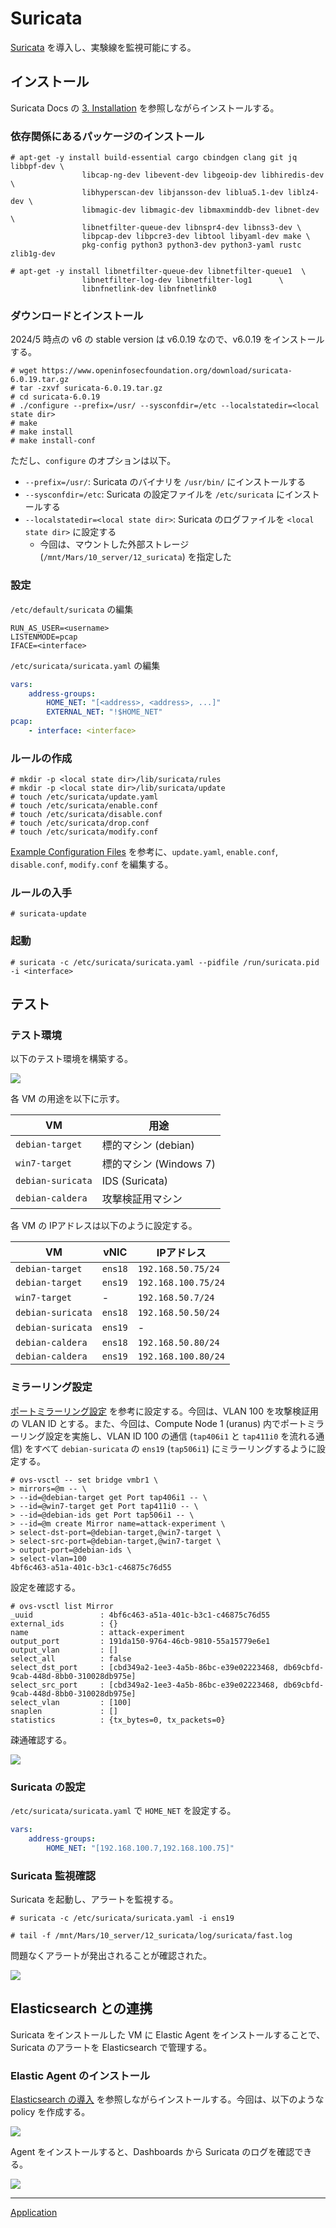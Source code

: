 # Suricata
[Suricata](https://suricata.io/) を導入し、実験線を監視可能にする。

## インストール
Suricata Docs の [3. Installation](https://docs.suricata.io/en/suricata-6.0.19/install.html) を参照しながらインストールする。

### 依存関係にあるパッケージのインストール
```
# apt-get -y install build-essential cargo cbindgen clang git jq libbpf-dev \
                libcap-ng-dev libevent-dev libgeoip-dev libhiredis-dev \
                libhyperscan-dev libjansson-dev liblua5.1-dev liblz4-dev \
                libmagic-dev libmagic-dev libmaxminddb-dev libnet-dev \
                libnetfilter-queue-dev libnspr4-dev libnss3-dev \
                libpcap-dev libpcre3-dev libtool libyaml-dev make \
                pkg-config python3 python3-dev python3-yaml rustc zlib1g-dev
```

```
# apt-get -y install libnetfilter-queue-dev libnetfilter-queue1  \
                libnetfilter-log-dev libnetfilter-log1      \
                libnfnetlink-dev libnfnetlink0
```

### ダウンロードとインストール
2024/5 時点の v6 の stable version は v6.0.19 なので、v6.0.19 をインストールする。

```
# wget https://www.openinfosecfoundation.org/download/suricata-6.0.19.tar.gz
# tar -zxvf suricata-6.0.19.tar.gz
# cd suricata-6.0.19
# ./configure --prefix=/usr/ --sysconfdir=/etc --localstatedir=<local state dir>
# make
# make install
# make install-conf
```

ただし、`configure` のオプションは以下。

- `--prefix=/usr/`: Suricata のバイナリを `/usr/bin/` にインストールする
- `--sysconfdir=/etc`: Suricata の設定ファイルを `/etc/suricata` にインストールする
- `--localstatedir=<local state dir>`: Suricata のログファイルを `<local state dir>` に設定する
  - 今回は、マウントした外部ストレージ (`/mnt/Mars/10_server/12_suricata`) を指定した


### 設定
`/etc/default/suricata` の編集

```
RUN_AS_USER=<username>
LISTENMODE=pcap
IFACE=<interface>
```

`/etc/suricata/suricata.yaml` の編集

```yml
vars:
    address-groups:
        HOME_NET: "[<address>, <address>, ...]"
        EXTERNAL_NET: "!$HOME_NET"
pcap:
    - interface: <interface>
```


### ルールの作成
```
# mkdir -p <local state dir>/lib/suricata/rules
# mkdir -p <local state dir>/lib/suricata/update
# touch /etc/suricata/update.yaml
# touch /etc/suricata/enable.conf
# touch /etc/suricata/disable.conf
# touch /etc/suricata/drop.conf
# touch /etc/suricata/modify.conf
```

[Example Configuration Files](https://suricata-update.readthedocs.io/en/latest/update.html#example-configuration-files) を参考に、`update.yaml`, `enable.conf`, `disable.conf`, `modify.conf` を編集する。

### ルールの入手
```
# suricata-update
```

### 起動
```
# suricata -c /etc/suricata/suricata.yaml --pidfile /run/suricata.pid -i <interface>
```

## テスト
### テスト環境
以下のテスト環境を構築する。

![](./01_env.drawio.png)

各 VM の用途を以下に示す。

|VM|用途|
|---|---|
|`debian-target`|標的マシン (debian)|
|`win7-target`|標的マシン (Windows 7)|
|`debian-suricata`|IDS (Suricata)|
|`debian-caldera`|攻撃検証用マシン|

各 VM の IPアドレスは以下のように設定する。

|VM|vNIC|IPアドレス|
|---|---|---|
|`debian-target`|`ens18`|`192.168.50.75/24`|
|`debian-target`|`ens19`|`192.168.100.75/24`|
|`win7-target`|-|`192.168.50.7/24`|
|`debian-suricata`|`ens18`|`192.168.50.50/24`|
|`debian-suricata`|`ens19`|-|
|`debian-caldera`|`ens18`|`192.168.50.80/24`|
|`debian-caldera`|`ens19`|`192.168.100.80/24`|

### ミラーリング設定
[ポートミラーリング設定](../../Usage/port-mirror/README.md) を参考に設定する。今回は、VLAN 100 を攻撃検証用の VLAN ID とする。また、今回は、Compute Node 1 (uranus) 内でポートミラーリング設定を実施し、VLAN ID 100 の通信 (`tap406i1` と `tap411i0` を流れる通信) をすべて `debian-suricata` の `ens19` (`tap506i1`) にミラーリングするように設定する。

```
# ovs-vsctl -- set bridge vmbr1 \
> mirrors=@m -- \
> --id=@debian-target get Port tap406i1 -- \
> --id=@win7-target get Port tap411i0 -- \
> --id=@debian-ids get Port tap506i1 -- \
> --id=@m create Mirror name=attack-experiment \
> select-dst-port=@debian-target,@win7-target \
> select-src-port=@debian-target,@win7-target \
> output-port=@debian-ids \
> select-vlan=100
4bf6c463-a51a-401c-b3c1-c46875c76d55
```

設定を確認する。

```
# ovs-vsctl list Mirror
_uuid               : 4bf6c463-a51a-401c-b3c1-c46875c76d55
external_ids        : {}
name                : attack-experiment
output_port         : 191da150-9764-46cb-9810-55a15779e6e1
output_vlan         : []
select_all          : false
select_dst_port     : [cbd349a2-1ee3-4a5b-86bc-e39e02223468, db69cbfd-9cab-448d-8bb0-310028db975e]
select_src_port     : [cbd349a2-1ee3-4a5b-86bc-e39e02223468, db69cbfd-9cab-448d-8bb0-310028db975e]
select_vlan         : [100]
snaplen             : []
statistics          : {tx_bytes=0, tx_packets=0}
```

疎通確認する。

![](./02_ping.png)

### Suricata の設定
`/etc/suricata/suricata.yaml` で `HOME_NET` を設定する。

```yml
vars:
    address-groups:
        HOME_NET: "[192.168.100.7,192.168.100.75]"
```

### Suricata 監視確認
Suricata を起動し、アラートを監視する。

```
# suricata -c /etc/suricata/suricata.yaml -i ens19
```

```
# tail -f /mnt/Mars/10_server/12_suricata/log/suricata/fast.log
```

問題なくアラートが発出されることが確認された。

![](./03_test_alert.png)

## Elasticsearch との連携
Suricata をインストールした VM に Elastic Agent をインストールすることで、Suricata のアラートを Elasticsearch で管理する。

### Elastic Agent のインストール
[Elasticsearch の導入](../Elasticsearch/README.md) を参照しながらインストールする。今回は、以下のような policy を作成する。

![](./04_suricata-policy.png)

Agent をインストールすると、Dashboards から Suricata のログを確認できる。

![](./05_dashboard.png)



---

[Application](../README.md)

